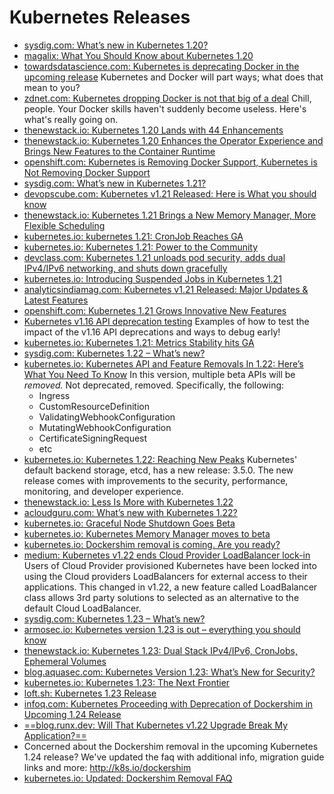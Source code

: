 # Kubernetes Releases
* [sysdig.com: What’s new in Kubernetes 1.20?](https://sysdig.com/blog/whats-new-kubernetes-1-20/)
* [magalix: What You Should Know about Kubernetes 1.20](https://www.magalix.com/blog/what-you-should-know-about-kubernetes-1.20)
* [towardsdatascience.com: Kubernetes is deprecating Docker in the upcoming release](https://towardsdatascience.com/kubernetes-is-deprecating-docker-in-the-upcoming-release-2a03d607934a) Kubernetes and Docker will part ways; what does that mean to you?
* [zdnet.com: Kubernetes dropping Docker is not that big of a deal](https://www.zdnet.com/article/kubernetes-dropping-docker-is-not-that-big-of-a-deal/) Chill, people. Your Docker skills haven't suddenly become useless. Here's what's really going on.
* [thenewstack.io: Kubernetes 1.20 Lands with 44 Enhancements](https://thenewstack.io/kubernetes-1-20-lands-with-44-enhancements/)
* [thenewstack.io: Kubernetes 1.20 Enhances the Operator Experience and Brings New Features to the Container Runtime](https://thenewstack.io/kubernetes-1-20-enhances-the-operator-experience-and-brings-new-features-to-the-container-runtime/)
* [openshift.com: Kubernetes is Removing Docker Support, Kubernetes is Not Removing Docker Support](https://www.openshift.com/blog/kubernetes-is-removing-docker-support-kubernetes-is-not-removing-docker-support)
* [sysdig.com: What’s new in Kubernetes 1.21?](https://sysdig.com/blog/whats-new-kubernetes-1-21/)
* [devopscube.com: Kubernetes v1.21 Released: Here is What you should know](https://devopscube.com/kubernetes-v1-21-released/)
* [thenewstack.io: Kubernetes 1.21 Brings a New Memory Manager, More Flexible Scheduling](https://thenewstack.io/kubernetes-1-21-brings-a-new-memory-manager-more-flexible-scheduling/)
* [kubernetes.io: kubernetes 1.21: CronJob Reaches GA](https://kubernetes.io/blog/2021/04/09/kubernetes-release-1.21-cronjob-ga/)
* [kubernetes.io: Kubernetes 1.21: Power to the Community](https://kubernetes.io/blog/2021/04/08/kubernetes-1-21-release-announcement/)
* [devclass.com: Kubernetes 1.21 unloads pod security, adds dual IPv4/IPv6 networking, and shuts down gracefully](https://devclass.com/2021/04/09/kubernetes-1-21-unloads-pod-security-adds-dual-ipv4-ipv6-networking-and-shuts-down-gracefully/)
* [kubernetes.io: Introducing Suspended Jobs in Kubernetes 1.21](https://kubernetes.io/blog/2021/04/12/introducing-suspended-jobs/)
* [analyticsindiamag.com: Kubernetes v1.21 Released: Major Updates & Latest Features](https://analyticsindiamag.com/kubernetes-v1-21-released-major-updates-latest-features/)
* [openshift.com: Kubernetes 1.21 Grows Innovative New Features](https://www.openshift.com/blog/kubernetes-1.21-grows-innovative-new-features)
* [Kubernetes v1.16 API deprecation testing](https://gist.github.com/jimangel/0014770713cdca8b363816930ef2520f) Examples of how to test the impact of the v1.16 API deprecations and ways to debug early!
* [kubernetes.io: Kubernetes 1.21: Metrics Stability hits GA](https://kubernetes.io/blog/2021/04/23/kubernetes-release-1.21-metrics-stability-ga/)
* [sysdig.com: Kubernetes 1.22 – What’s new?](https://sysdig.com/blog/kubernetes-1-22-whats-new/)
* [kubernetes.io: Kubernetes API and Feature Removals In 1.22: Here’s What You Need To Know](https://kubernetes.io/blog/2021/07/14/upcoming-changes-in-kubernetes-1-22/) In this version, multiple beta APIs will be *removed.* Not deprecated, removed. Specifically, the following:
    - Ingress
    - CustomResourceDefinition
    - ValidatingWebhookConfiguration
    - MutatingWebhookConfiguration
    - CertificateSigningRequest
    - etc
* [kubernetes.io: Kubernetes 1.22: Reaching New Peaks](https://kubernetes.io/blog/2021/08/04/kubernetes-1-22-release-announcement/) Kubernetes' default backend storage, etcd, has a new release: 3.5.0. The new release comes with improvements to the security, performance, monitoring, and developer experience.
* [thenewstack.io: Less Is More with Kubernetes 1.22](https://thenewstack.io/less-is-more-with-kubernetes-1-22/)
* [acloudguru.com: What’s new with Kubernetes 1.22?](https://acloudguru.com/blog/engineering/whats-new-with-kubernetes-1-22)
* [kubernetes.io: Graceful Node Shutdown Goes Beta](https://kubernetes.io/blog/2021/04/21/graceful-node-shutdown-beta/)
* [kubernetes.io: Kubernetes Memory Manager moves to beta](https://kubernetes.io/blog/2021/08/11/kubernetes-1-22-feature-memory-manager-moves-to-beta/)
* [kubernetes.io: Dockershim removal is coming. Are you ready?](https://kubernetes.io/blog/2021/11/12/are-you-ready-for-dockershim-removal) 
* [medium: Kubernetes v1.22 ends Cloud Provider LoadBalancer lock-in](https://medium.com/thermokline/kubernetes-v1-22-ends-cloud-provider-loadbalancer-lock-in-80ed7907695e) Users of Cloud Provider provisioned Kubernetes have been locked into using the Cloud providers LoadBalancers for external access to their applications. This changed in v1.22, a new feature called LoadBalancer class allows 3rd party solutions to selected as an alternative to the default Cloud LoadBalancer.
* [sysdig.com: Kubernetes 1.23 – What’s new?](https://sysdig.com/blog/kubernetes-1-23-whats-new/)
* [armosec.io: Kubernetes version 1.23 is out – everything you should know](https://www.armosec.io/blog/kubernetes-version-1-23-is-out-everything-you-should-know)
* [thenewstack.io: Kubernetes 1.23: Dual Stack IPv4/IPv6, CronJobs, Ephemeral Volumes](https://thenewstack.io/kubernetes-1-23-dual-stack-ipv4-ipv6-cronjobs-ephemeral-volumes/)
* [blog.aquasec.com: Kubernetes Version 1.23: What’s New for Security?](https://blog.aquasec.com/kubernetes-version-1.23-security-features)
* [kubernetes.io: Kubernetes 1.23: The Next Frontier](https://kubernetes.io/blog/2021/12/07/kubernetes-1-23-release-announcement/)
* [loft.sh: Kubernetes 1.23 Release](https://loft.sh/blog/kubernetes-1.23-release/)
* [infoq.com: Kubernetes Proceeding with Deprecation of Dockershim in Upcoming 1.24 Release](https://www.infoq.com/news/2022/01/kubernetes-dockershim-removal/)
* [==blog.runx.dev: Will That Kubernetes v1.22 Upgrade Break My Application?==](https://blog.runx.dev/will-that-kubernetes-v1-22-upgrade-break-my-application-cc339dc2e2c7)
* Concerned about the Dockershim removal in the upcoming Kubernetes 1.24 release? We've updated the faq with additional info, migration guide links and more: http://k8s.io/dockershim
* [kubernetes.io: Updated: Dockershim Removal FAQ](https://kubernetes.io/blog/2022/02/17/dockershim-faq/)